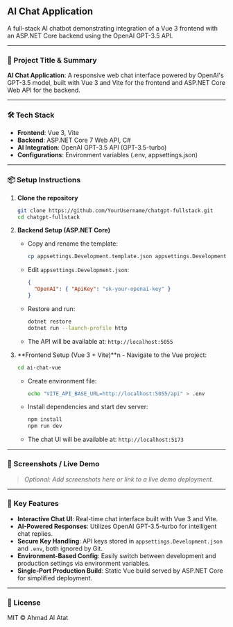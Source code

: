 ## AI Chat Application

A full-stack AI chatbot demonstrating integration of a Vue 3 frontend with an ASP.NET Core backend using the OpenAI GPT-3.5 API.

---

### 🚀 Project Title & Summary

**AI Chat Application**: A responsive web chat interface powered by OpenAI's GPT-3.5 model, built with Vue 3 and Vite for the frontend and ASP.NET Core Web API for the backend.

---

### 🛠️ Tech Stack

* **Frontend**: Vue 3, Vite
* **Backend**: ASP.NET Core 7 Web API, C#
* **AI Integration**: OpenAI GPT-3.5 API (GPT-3.5-turbo)
* **Configurations**: Environment variables (.env, appsettings.json)

---

### 📦 Setup Instructions

1. **Clone the repository**

   ```bash
   git clone https://github.com/YourUsername/chatgpt-fullstack.git
   cd chatgpt-fullstack
   ```

2. **Backend Setup (ASP.NET Core)**

   * Copy and rename the template:

     ```bash
     cp appsettings.Development.template.json appsettings.Development.json
     ```
   * Edit `appsettings.Development.json`:

     ```json
     {
       "OpenAI": { "ApiKey": "sk-your-openai-key" }
     }
     ```
   * Restore and run:

     ```bash
     dotnet restore
     dotnet run --launch-profile http
     ```
   * The API will be available at: `http://localhost:5055`

3. \*\*Frontend Setup (Vue 3 + Vite)\*\*n   - Navigate to the Vue project:

   ```bash
   cd ai-chat-vue
   ```

   * Create environment file:

     ```bash
     echo "VITE_API_BASE_URL=http://localhost:5055/api" > .env
     ```
   * Install dependencies and start dev server:

     ```bash
     npm install
     npm run dev
     ```
   * The chat UI will be available at: `http://localhost:5173`

---

### 📸 Screenshots / Live Demo

> *Optional: Add screenshots here or link to a live demo deployment.*

---

### 🌟 Key Features

* **Interactive Chat UI**: Real-time chat interface built with Vue 3 and Vite.
* **AI-Powered Responses**: Utilizes OpenAI GPT-3.5-turbo for intelligent chat replies.
* **Secure Key Handling**: API keys stored in `appsettings.Development.json` and `.env`, both ignored by Git.
* **Environment-Based Config**: Easily switch between development and production settings via environment variables.
* **Single-Port Production Build**: Static Vue build served by ASP.NET Core for simplified deployment.

---

### 📄 License

MIT © Ahmad Al Atat

